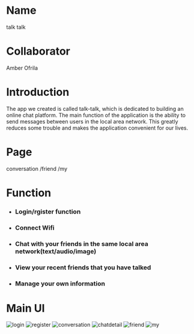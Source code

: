 # Name
talk talk

# Collaborator
Amber Ofrila

# Introduction
The app we created is called talk-talk, which is dedicated to building an online chat platform. The main function of the application is the ability to send messages between users in the local area network. This greatly reduces some trouble and makes the application convenient for our lives.

# Page
conversation
/friend
/my

# Function
* ### Login/rgister function
* ### Connect Wifi
* ### Chat with your friends in the same local area network(text/audio/image)
* ### View your recent friends that you have talked
* ### Manage your own information

# Main UI
![login](https://github.com/crooooked/talk-talk/blob/master/image/login.png)
![register](https://github.com/crooooked/talk-talk/blob/master/image/register.png)
![conversation](https://github.com/crooooked/talk-talk/blob/master/image/conversation.png)
![chatdetail](https://github.com/crooooked/talk-talk/blob/master/image/chatdetail.png)
![friend](https://github.com/crooooked/talk-talk/blob/master/image/friend.png)
![my](https://github.com/crooooked/talk-talk/blob/master/image/my.png)

